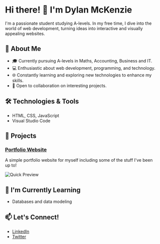 # Hi there! 👋 I'm Dylan McKenzie

I'm a passionate student studying A-levels. In my free time, I dive into the world of web development, turning ideas into interactive and visually appealing websites.

## 🚀 About Me

- 🎓 Currently pursuing A-levels in Maths, Accounting, Business and IT.
- 💻 Enthusiastic about web development, programming, and technology.
- 🌐 Constantly learning and exploring new technologies to enhance my skills.
- 🤝 Open to collaboration on interesting projects.

## 🛠️ Technologies & Tools

- HTML, CSS, JavaScript
- Visual Studio Code

## 🔧 Projects

### [Portfolio Website](dylanmck.com)
A simple portfolio website for myself including some of the stuff I've been up to!

![Quick Preview](https://imgur.com/Jwi4Nnm)

## 🌱 I'm Currently Learning

- Databases and data modeling

## 📫 Let's Connect!

- [LinkedIn](https://www.linkedin.com/in/dylan-mckenzie-4672b1238/)
- [Twitter](https://twitter.com/DylsoMcK)
 
 
